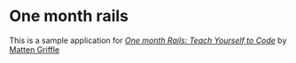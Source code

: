 # One month rails

This is a sample application for
[*One month Rails: Teach Yourself to Code*](http://onemonthrails.com)
by [Matten Griffle](http://mattangriffel.com)
